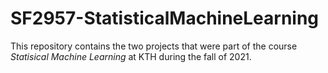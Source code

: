 # SF2957-StatisticalMachineLearning
This repository contains the two projects that were part of the course _Statisical Machine Learning_ at KTH during the fall of 2021.

